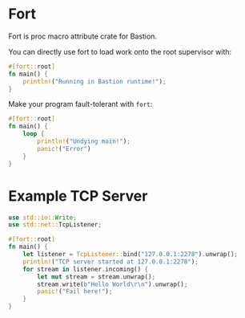 # Fort

Fort is proc macro attribute crate for Bastion.

You can directly use fort to load work onto the root supervisor with:
```rust
#[fort::root]
fn main() {
    println!("Running in Bastion runtime!");
}
```

Make your program fault-tolerant with `fort`:
```rust
#[fort::root]
fn main() {
    loop {
        println!("Undying main!");
        panic!("Error")
    }
}
```

# Example TCP Server

```rust
use std::io::Write;
use std::net::TcpListener;

#[fort::root]
fn main() {
    let listener = TcpListener::bind("127.0.0.1:2278").unwrap();
    println!("TCP server started at 127.0.0.1:2278");
    for stream in listener.incoming() {
        let mut stream = stream.unwrap();
        stream.write(b"Hello World\r\n").unwrap();
        panic!("Fail here!");
    }
}
```
